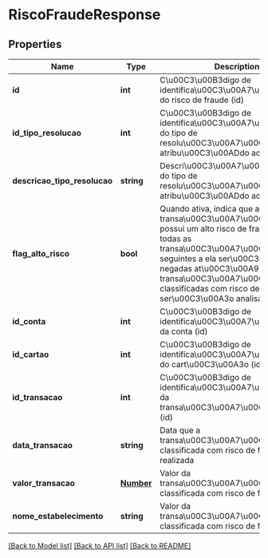 # RiscoFraudeResponse

## Properties
Name | Type | Description | Notes
------------ | ------------- | ------------- | -------------
**id** | **int** | C\u00C3\u00B3digo de identifica\u00C3\u00A7\u00C3\u00A3o do risco de fraude (id) | [optional] 
**id_tipo_resolucao** | **int** | C\u00C3\u00B3digo de identifica\u00C3\u00A7\u00C3\u00A3o do tipo de resolu\u00C3\u00A7\u00C3\u00A3o atribu\u00C3\u00ADdo ao registro (id) | [optional] 
**descricao_tipo_resolucao** | **string** | Descri\u00C3\u00A7\u00C3\u00A3o do tipo de resolu\u00C3\u00A7\u00C3\u00A3o atribu\u00C3\u00ADdo ao registro | [optional] 
**flag_alto_risco** | **bool** | Quando ativa, indica que a transa\u00C3\u00A7\u00C3\u00A3o possui um alto risco de fraude e que todas as transa\u00C3\u00A7\u00C3\u00B5es seguintes a ela ser\u00C3\u00A3o negadas at\u00C3\u00A9 que todas as transa\u00C3\u00A7\u00C3\u00B5es classificadas com risco de fraude ser\u00C3\u00A3o analisadas | [optional] 
**id_conta** | **int** | C\u00C3\u00B3digo de identifica\u00C3\u00A7\u00C3\u00A3o da conta (id) | [optional] 
**id_cartao** | **int** | C\u00C3\u00B3digo de identifica\u00C3\u00A7\u00C3\u00A3o do cart\u00C3\u00A3o (id) | [optional] 
**id_transacao** | **int** | C\u00C3\u00B3digo de identifica\u00C3\u00A7\u00C3\u00A3o da transa\u00C3\u00A7\u00C3\u00A3o (id) | [optional] 
**data_transacao** | **string** | Data que a transa\u00C3\u00A7\u00C3\u00A3o classificada com risco de fraude foi realizada | [optional] 
**valor_transacao** | [**Number**](Number.md) | Valor da transa\u00C3\u00A7\u00C3\u00A3o classificada com risco de fraude | [optional] 
**nome_estabelecimento** | **string** | Valor da transa\u00C3\u00A7\u00C3\u00A3o classificada com risco de fraude | [optional] 

[[Back to Model list]](../README.md#documentation-for-models) [[Back to API list]](../README.md#documentation-for-api-endpoints) [[Back to README]](../README.md)


